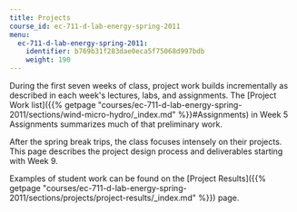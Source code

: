 ```yaml
---
title: Projects
course_id: ec-711-d-lab-energy-spring-2011
menu:
  ec-711-d-lab-energy-spring-2011:
    identifier: b769b31f283dae0eca5f75068d997bdb
    weight: 190
---
```

During the first seven weeks of class, project work builds incrementally as described in each week's lectures, labs, and assignments. The [Project Work list]({{% getpage "courses/ec-711-d-lab-energy-spring-2011/sections/wind-micro-hydro/_index.md" %}}#Assignments) in Week 5 Assignments summarizes much of that preliminary work.

After the spring break trips, the class focuses intensely on their projects. This page describes the project design process and deliverables starting with Week 9.

Examples of student work can be found on the [Project Results]({{% getpage "courses/ec-711-d-lab-energy-spring-2011/sections/projects/project-results/_index.md" %}}) page.